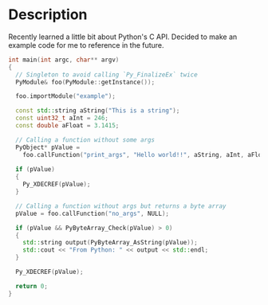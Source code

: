 # Description

Recently learned a little bit about Python's C API. Decided to make an example code for me to reference in the future.

```c++
int main(int argc, char** argv)
{
  // Singleton to avoid calling `Py_FinalizeEx` twice
  PyModule& foo(PyModule::getInstance());

  foo.importModule("example");

  const std::string aString("This is a string");
  const uint32_t aInt = 246;
  const double aFloat = 3.1415;

  // Calling a function without some args
  PyObject* pValue = 
    foo.callFunction("print_args", "Hello world!!", aString, aInt, aFloat);
  
  if (pValue)
  {
    Py_XDECREF(pValue);
  }

  // Calling a function without args but returns a byte array
  pValue = foo.callFunction("no_args", NULL);

  if (pValue && PyByteArray_Check(pValue) > 0)
  {
    std::string output(PyByteArray_AsString(pValue));
    std::cout << "From Python: " << output << std::endl;
  }

  Py_XDECREF(pValue);

  return 0;
}
```